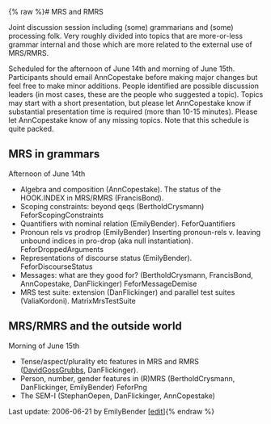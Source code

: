 {% raw %}# MRS and RMRS

Joint discussion session including (some) grammarians and (some)
processing folk. Very roughly divided into topics that are more-or-less
grammar internal and those which are more related to the external use of
MRS/RMRS.

Scheduled for the afternoon of June 14th and morning of June 15th.
Participants should email AnnCopestake before making
major changes but feel free to make minor additions. People identified
are possible discussion leaders (in most cases, these are the people who
suggested a topic). Topics may start with a short presentation, but
please let AnnCopestake know if substantial presentation
time is required (more than 10-15 minutes). Please let
AnnCopestake know of any missing topics. Note that this
schedule is quite packed.

## MRS in grammars

Afternoon of June 14th

- Algebra and composition (AnnCopestake). The status
of the HOOK.INDEX in MRS/RMRS (FrancisBond).
- Scoping constraints: beyond qeqs
(BertholdCrysmann)
FeforScopingConstraints
- Quantifiers with nominal relation (EmilyBender).
FeforQuantifiers
- Pronoun rels vs prodrop (EmilyBender) Inserting
pronoun-rels v. leaving unbound indices in pro-drop (aka null
instantiation). FeforDroppedArguments
- Representations of discourse status (EmilyBender).
FeforDiscourseStatus
- Messages: what are they good for?
(BertholdCrysmann, FrancisBond,
AnnCopestake, DanFlickinger)
FeforMessageDemise
- MRS test suite: extension (DanFlickinger) and
parallel test suites (ValiaKordoni).
MatrixMrsTestSuite

## MRS/RMRS and the outside world

Morning of June 15th

- Tense/aspect/plurality etc features in MRS and RMRS
([DavidGossGrubbs](/DavidGossGrubbs),
DanFlickinger).
- Person, number, gender features in (R)MRS
(BertholdCrysmann,
DanFlickinger, EmilyBender)
FeforPng
- The SEM-I (StephanOepen,
DanFlickinger, AnnCopestake)

Last update: 2006-06-21 by EmilyBender [[edit](https://github.com/delph-in/docs/wiki/FeforRmrs/_edit)]{% endraw %}